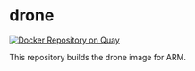 # drone

[![Docker Repository on Quay](https://quay.io/repository/armswarm/drone/status "Docker Repository on Quay")](https://quay.io/repository/armswarm/drone)

This repository builds the drone image for ARM.
